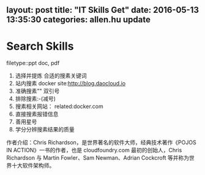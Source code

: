 


layout: post
title:  "IT Skills Get"
date:   2016-05-13 13:35:30
categories: allen.hu update
---



# Search Skills

filetype::ppt doc, pdf

1. 选择并提炼 合适的搜素关键词
2. 站内搜素  docker site:http://blog.daocloud.io
3. 准确搜素"" 双引号
4. 排除搜素:-(减号)
5. 搜素相关网站： related:docker.com
6. 直接搜素报错信息
7. 善用星号
8. 学分分辨搜素结果的质量

作者介绍：Chris Richardson，是世界著名的软件大师，经典技术著作《POJOS IN ACTION》一书的作者，也是 cloudfoundry.com 最初的创始人，Chris Richardson 与 Martin Fowler、Sam Newman、Adrian Cockcroft 等并称为世界十大软件架构师。
